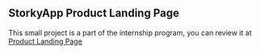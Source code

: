 ## StorkyApp Product Landing Page

This small project is a part of the internship program, you can review it at [Product Landing Page](https://mostafa-ebrahim.github.io/StorkyApp-Internship/01-product-landing-page/)
